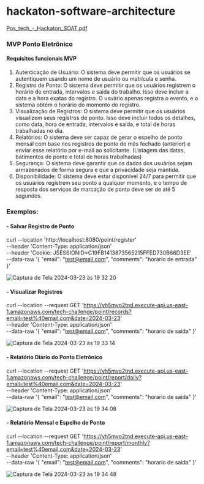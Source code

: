 # hackaton-software-architecture

[Pos_tech_-_Hackaton_SOAT.pdf](https://github.com/juliapcosta97/hackaton-software-architecture/files/14643674/Pos_tech_-_Hackaton_SOAT.pdf)

### MVP Ponto Eletrônico 

#### Requisitos funcionais MVP
1. Autenticação de Usuário: O sistema deve permitir que os usuários
se autentiquem usando um nome de usuário ou matrícula e senha.
2. Registro de Ponto: O sistema deve permitir que os usuários registrem o horário de entrada, intervalos e saída do trabalho. Isso deve incluir a data e a hora exatas do registro. O usuário apenas registra o
evento, e o sistema obtém o horário do momento do registro.
3. Visualização de Registros: O sistema deve permitir que os usuários
visualizem seus registros de ponto. Isso deve incluir todos os detalhes,
como data, hora de entrada, intervalos e saída, e total de horas trabalhadas no dia.
4. Relatórios: O sistema deve ser capaz de gerar o espelho de ponto
mensal com base nos registros de ponto do mês fechado (anterior) e 
enviar esse relatório por e-mail ao solicitante. (Listagem das datas, batimentos de ponto e total de horas trabalhadas)
5. Segurança: O sistema deve garantir que os dados dos usuários sejam armazenados de forma segura e que a privacidade seja mantida.
6. Disponibilidade: O sistema deve estar disponível 24/7 para permitir
que os usuários registrem seu ponto a qualquer momento, e o tempo
de resposta dos serviços de marcação de ponto deve ser de até 5 segundos.

### Exemplos:

#### - Salvar Registro de Ponto

curl --location 'http://localhost:8080/point/register' \
--header 'Content-Type: application/json' \
--header 'Cookie: JSESSIONID=C19FB1413873565215FFED730B66D3EE' \
--data-raw '{
    "email": "test@email.com",
    "comments": "horario de entrada"
}'

![Captura de Tela 2024-03-23 às 19 32 20](https://github.com/juliapcosta97/hackaton-software-architecture/assets/15149920/3b2a24b8-e840-4373-af46-2812824310c5)

#### - Visualizar Registros

curl --location --request GET 'https://yh5mvo2tnd.execute-api.us-east-1.amazonaws.com/tech-challenge/point/records?email=test%40email.com&date=2024-03-23' \
--header 'Content-Type: application/json' \
--data-raw '{
    "email": "test@email.com",
    "comments": "horario de saida"
}'

![Captura de Tela 2024-03-23 às 19 33 14](https://github.com/juliapcosta97/hackaton-software-architecture/assets/15149920/e9623f12-4bf3-4e1a-a06e-00b523c2c512)

#### - Relatório Diário do Ponto Eletrônico

curl --location --request GET 'https://yh5mvo2tnd.execute-api.us-east-1.amazonaws.com/tech-challenge/point/report/daily?email=test%40email.com&date=2024-03-23' \
--header 'Content-Type: application/json' \
--data-raw '{
    "email": "test@email.com",
    "comments": "horario de saida"
}'

![Captura de Tela 2024-03-23 às 19 34 08](https://github.com/juliapcosta97/hackaton-software-architecture/assets/15149920/c52339cb-37e4-4ea5-aeba-3ac0b7c33749)

#### - Relatório Mensal e Espelho de Ponto

curl --location --request GET 'https://yh5mvo2tnd.execute-api.us-east-1.amazonaws.com/tech-challenge/point/report/monthly?email=test%40email.com&date=2024-03-23' \
--header 'Content-Type: application/json' \
--data-raw '{
    "email": "test@email.com",
    "comments": "horario de saida"
}'

![Captura de Tela 2024-03-23 às 19 34 48](https://github.com/juliapcosta97/hackaton-software-architecture/assets/15149920/5c69cdcf-4d7c-41c7-a57c-17341c8a8851)




